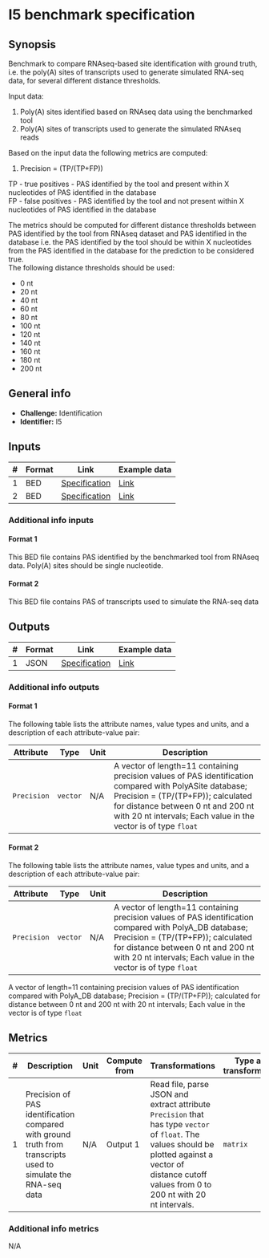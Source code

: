 # I5 benchmark specification

## Synopsis

Benchmark to compare RNAseq-based site identification with ground truth, i.e. the poly(A) sites of transcripts used to generate simulated RNA-seq data, for several different distance thresholds.

Input data:

1. Poly(A) sites identified based on RNAseq data using the benchmarked tool
2. Poly(A) sites of transcripts used to generate the simulated RNAseq reads

Based on the input data the following metrics are computed:

1. Precision = (TP/(TP+FP))

TP - true positives - PAS identified by the tool and present within X nucleotides of PAS identified in the database  
FP - false positives  - PAS identified by the tool and not present within X nucleotides of PAS identified in the database

The metrics should be computed for different distance thresholds between PAS identified by the tool from RNAseq dataset and PAS identified in the database i.e. the PAS identified by the tool should be within X nucleotides from the PAS identified in the database for the prediction to be considered true.  
The following distance thresholds should be used:

- 0 nt
- 20 nt
- 40 nt
- 60 nt
- 80 nt
- 100 nt
- 120 nt
- 140 nt
- 160 nt
- 180 nt
- 200 nt


## General info

* **Challenge:** Identification
* **Identifier:** I5

## Inputs

| # | Format | Link | Example data |
  | --- | --- | --- | --- |
  | 1 | BED | [Specification][spec-bed] | [Link][in1] |
  | 2 | BED | [Specification][spec-bed] | [Link][in2] |

### Additional info inputs
  
#### Format 1

This BED file contains PAS identified by the benchmarked tool from RNAseq data. Poly(A) sites should be single nucleotide.

#### Format 2

This BED file contains PAS of transcripts used to simulate the RNA-seq data

## Outputs

| # | Format | Link | Example data |
  | --- | --- | --- | --- |
  | 1 | JSON | [Specification][spec-json] | [Link][out1] |
  
### Additional info outputs

#### Format 1
  
  The following table lists the attribute names, value types and units, and a
description of each attribute-value pair:
  
  | Attribute | Type | Unit | Description |
  | --- | --- | --- | --- |
  | `Precision` | `vector` | N/A | A vector of length=11 containing precision values of PAS identification compared with PolyASite database; Precision = (TP/(TP+FP)); calculated for distance between 0 nt and 200 nt with 20 nt intervals; Each value in the vector is of type `float` |


#### Format 2
  
  The following table lists the attribute names, value types and units, and a
description of each attribute-value pair:
  
  | Attribute | Type | Unit | Description |
  | --- | --- | --- | --- |
  | `Precision` | `vector` | N/A | A vector of length=11 containing precision values of PAS identification compared with PolyA_DB database; Precision = (TP/(TP+FP)); calculated for distance between 0 nt and 200 nt with 20 nt intervals; Each value in the vector is of type `float` |

A vector of length=11 containing precision values of PAS identification compared with PolyA_DB database; Precision = (TP/(TP+FP)); calculated for distance between 0 nt and 200 nt with 20 nt intervals; Each value in the vector is of type `float`
  
## Metrics
  
  | # | Description | Unit | Compute from | Transformations | Type after transformations | Additional comments |
  | --- | --- | --- | --- | --- | --- | --- |
  | 1 | Precision of PAS identification compared with ground truth from transcripts used to simulate the RNA-seq data | N/A | Output 1 | Read file, parse JSON and extract attribute `Precision` that has type `vector` of `float`. The values should be plotted against a vector of distance cutoff values from 0 to 200 nt with 20 nt intervals. | `matrix` | N/A |

### Additional info metrics
  
  N/A

[//]: # (References)
  
[in1]: ./example_files/input1.bed
[in2]: ./example_files/input2.bed

[out1]: ./example_files/output1.json

[spec-json]: <https://www.ecma-international.org/publications-and-standards/standards/ecma-404/>
[spec-bed]: <https://genome.ucsc.edu/FAQ/FAQformat.html#format1>

